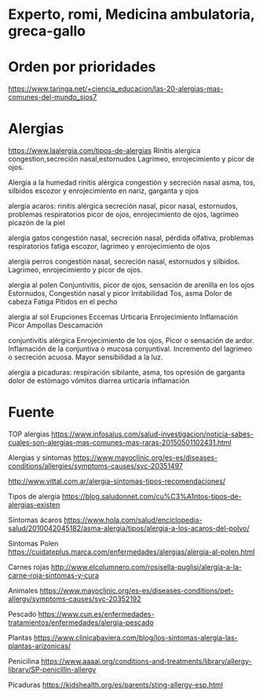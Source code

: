 # Experto, romi, Medicina ambulatoria, greca-gallo

# Orden por prioridades
https://www.taringa.net/+ciencia_educacion/las-20-alergias-mas-comunes-del-mundo_sios7

# Alergias
https://www.laalergia.com/tipos-de-alergias
Rinitis alergica
congestion,secreción nasal,estornudos
Lagrimeo, enrojecimiento y picor de ojos.

Alergia a la humedad
rinitis alérgica
congestión y secreción nasal
asma, tos, silbidos
escozor  y enrojecimiento en nariz, garganta y ojos

alergia acaros:
rinitis alérgica
secreción nasal, picor nasal, estornudos, problemas respiratorios
picor de ojos, enrojecimiento de ojos, lagrimeo
picazón de la piel

alergia gatos
congestión nasal, secreción nasal, pérdida olfativa, problemas respiratorios
fatiga
escozor, lagrimeo y enrojecimiento de ojos

alergia perros
congestión nasal, secreción nasal, estornudos y silbidos.
Lagrimeo, enrojecimiento y picor de ojos.

alergia al polen
Conjuntivitis, picor de ojos, sensación de arenilla en los ojos
Estornudos, Congestión nasal y picor
Irritabilidad
Tos, asma
Dolor de cabeza
Fatiga
Pitidos en el pecho

alergia al sol
Erupciones
Eccemas
Urticaria
Enrojecimiento
Inflamación
Picor
Ampollas
Descamación

conjuntivitis alérgica
Enrojecimiento de los ojos, Picor o sensación de ardor.
Inflamación de la conjuntiva o mucosa conjuntival.
Incremento del lagrimeo o secreción acuosa.
Mayor sensibilidad a la luz.

alergia a picaduras:
respiración sibilante, asma, tos
opresión de garganta
dolor de estómago
vómitos
diarrea
urticaria
inflamación


# Fuente
TOP alergias
https://www.infosalus.com/salud-investigacion/noticia-sabes-cuales-son-alergias-mas-comunes-mas-raras-20150501102431.html

Alergias y síntomas
https://www.mayoclinic.org/es-es/diseases-conditions/allergies/symptoms-causes/syc-20351497

http://www.vittal.com.ar/alergia-sintomas-tipos-recomendaciones/

Tipos de alergia
https://blog.saludonnet.com/cu%C3%A1ntos-tipos-de-alergias-existen

Síntomas ácaros
https://www.hola.com/salud/enciclopedia-salud/2010042045182/asma-alergia/tipos/alergia-a-los-acaros-del-polvo/

Síntomas Polen
https://cuidateplus.marca.com/enfermedades/alergias/alergia-al-polen.html

Carnes rojas
http://www.elcolumnero.com/rosisella-puglisi/alergia-a-la-carne-roja-sintomas-y-cura

Animales
https://www.mayoclinic.org/es-es/diseases-conditions/pet-allergy/symptoms-causes/syc-20352192

Pescado
https://www.cun.es/enfermedades-tratamientos/enfermedades/alergia-pescado

Plantas
https://www.clinicabaviera.com/blog/los-sintomas-alergia-las-plantas-arizonicas/

Penicilina
https://www.aaaai.org/conditions-and-treatments/library/allergy-library/SP-penicillin-allergy

Picaduras
https://kidshealth.org/es/parents/sting-allergy-esp.html


